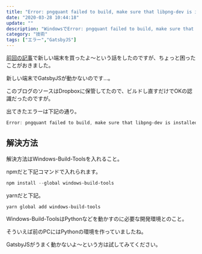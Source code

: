 ```yaml
---
title: "Error: pngquant failed to build, make sure that libpng-dev is installedの解決方法"
date: "2020-03-28 10:44:18"
update: ""
description: "WindowsでError: pngquant failed to build, make sure that libpng-dev is installedが出てしまったときの解決方法を説明します"
category: "技術"
tags: ["エラー","GatsbyJS"]
---
```


[前回の記事](../new-pc-setting/)で新しい端末を買ったよ～という話をしたのですが、ちょっと困ったことがおきました。

新しい端末でGatsbyJSが動かないのです…。

このブログのソースはDropboxに保管してたので、ビルドし直すだけでOKの認識だったのですが。

出てきたエラーは下記の通り。

```powershell
Error: pngquant failed to build, make sure that libpng-dev is installed
```

## 解決方法

解決方法はWindows-Build-Toolsを入れること。

npmだと下記コマンドで入れられます。

```powershell
npm install --global windows-build-tools
```

yarnだと下記。

```powershell
yarn global add windows-build-tools
```

Windows-Build-ToolsはPythonなどを動かすのに必要な開発環境とのこと。

そういえば前のPCにはPythonの環境を作っていましたね。

GatsbyJSがうまく動かないよ～という方は試してみてください。
